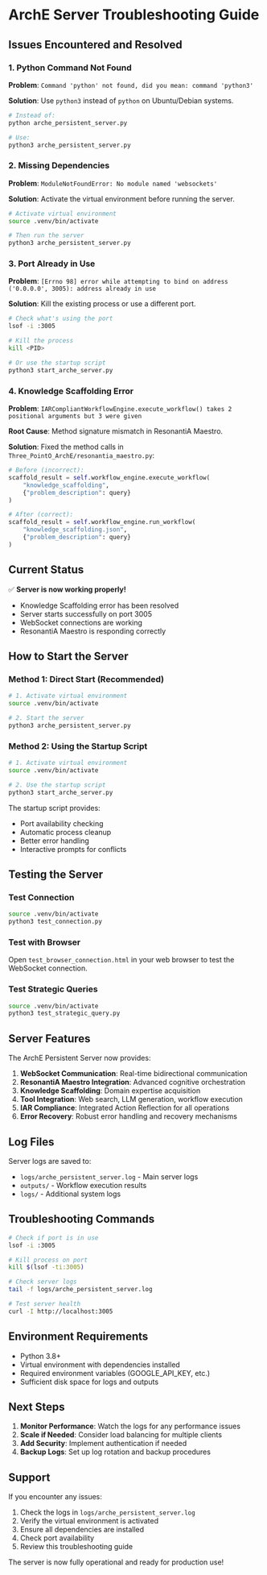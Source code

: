 # ArchE Server Troubleshooting Guide

## Issues Encountered and Resolved

### 1. Python Command Not Found
**Problem**: `Command 'python' not found, did you mean: command 'python3'`

**Solution**: Use `python3` instead of `python` on Ubuntu/Debian systems.

```bash
# Instead of:
python arche_persistent_server.py

# Use:
python3 arche_persistent_server.py
```

### 2. Missing Dependencies
**Problem**: `ModuleNotFoundError: No module named 'websockets'`

**Solution**: Activate the virtual environment before running the server.

```bash
# Activate virtual environment
source .venv/bin/activate

# Then run the server
python3 arche_persistent_server.py
```

### 3. Port Already in Use
**Problem**: `[Errno 98] error while attempting to bind on address ('0.0.0.0', 3005): address already in use`

**Solution**: Kill the existing process or use a different port.

```bash
# Check what's using the port
lsof -i :3005

# Kill the process
kill <PID>

# Or use the startup script
python3 start_arche_server.py
```

### 4. Knowledge Scaffolding Error
**Problem**: `IARCompliantWorkflowEngine.execute_workflow() takes 2 positional arguments but 3 were given`

**Root Cause**: Method signature mismatch in ResonantiA Maestro.

**Solution**: Fixed the method calls in `Three_PointO_ArchE/resonantia_maestro.py`:

```python
# Before (incorrect):
scaffold_result = self.workflow_engine.execute_workflow(
    "knowledge_scaffolding",
    {"problem_description": query}
)

# After (correct):
scaffold_result = self.workflow_engine.run_workflow(
    "knowledge_scaffolding.json",
    {"problem_description": query}
)
```

## Current Status

✅ **Server is now working properly!**

- Knowledge Scaffolding error has been resolved
- Server starts successfully on port 3005
- WebSocket connections are working
- ResonantiA Maestro is responding correctly

## How to Start the Server

### Method 1: Direct Start (Recommended)
```bash
# 1. Activate virtual environment
source .venv/bin/activate

# 2. Start the server
python3 arche_persistent_server.py
```

### Method 2: Using the Startup Script
```bash
# 1. Activate virtual environment
source .venv/bin/activate

# 2. Use the startup script
python3 start_arche_server.py
```

The startup script provides:
- Port availability checking
- Automatic process cleanup
- Better error handling
- Interactive prompts for conflicts

## Testing the Server

### Test Connection
```bash
source .venv/bin/activate
python3 test_connection.py
```

### Test with Browser
Open `test_browser_connection.html` in your web browser to test the WebSocket connection.

### Test Strategic Queries
```bash
source .venv/bin/activate
python3 test_strategic_query.py
```

## Server Features

The ArchE Persistent Server now provides:

1. **WebSocket Communication**: Real-time bidirectional communication
2. **ResonantiA Maestro Integration**: Advanced cognitive orchestration
3. **Knowledge Scaffolding**: Domain expertise acquisition
4. **Tool Integration**: Web search, LLM generation, workflow execution
5. **IAR Compliance**: Integrated Action Reflection for all operations
6. **Error Recovery**: Robust error handling and recovery mechanisms

## Log Files

Server logs are saved to:
- `logs/arche_persistent_server.log` - Main server logs
- `outputs/` - Workflow execution results
- `logs/` - Additional system logs

## Troubleshooting Commands

```bash
# Check if port is in use
lsof -i :3005

# Kill process on port
kill $(lsof -ti:3005)

# Check server logs
tail -f logs/arche_persistent_server.log

# Test server health
curl -I http://localhost:3005
```

## Environment Requirements

- Python 3.8+
- Virtual environment with dependencies installed
- Required environment variables (GOOGLE_API_KEY, etc.)
- Sufficient disk space for logs and outputs

## Next Steps

1. **Monitor Performance**: Watch the logs for any performance issues
2. **Scale if Needed**: Consider load balancing for multiple clients
3. **Add Security**: Implement authentication if needed
4. **Backup Logs**: Set up log rotation and backup procedures

## Support

If you encounter any issues:

1. Check the logs in `logs/arche_persistent_server.log`
2. Verify the virtual environment is activated
3. Ensure all dependencies are installed
4. Check port availability
5. Review this troubleshooting guide

The server is now fully operational and ready for production use! 